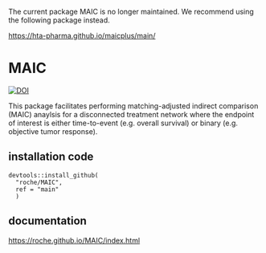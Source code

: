 The current package MAIC is no longer maintained. We recommend using the following package instead.

https://hta-pharma.github.io/maicplus/main/

# MAIC

[![DOI](https://zenodo.org/badge/419687389.svg)](https://zenodo.org/badge/latestdoi/419687389)

This package facilitates performing matching-adjusted indirect comparison (MAIC) anaylsis for a disconnected treatment network where the endpoint of interest is either time-to-event (e.g. overall survival) or binary (e.g. objective tumor response).

## installation code
```
devtools::install_github(
  "roche/MAIC",
  ref = "main"
  )
```

## documentation

https://roche.github.io/MAIC/index.html
